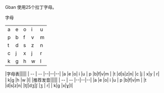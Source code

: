 Gban 使用25个拉丁字母。
<table>
    <captain>字母</captain>
    <tr><td>a<td>e<td>o<td>i<td>u</tr>
    <tr><td>p<td>b<td>f<td>v<td>m</tr>
    <tr><td>t<td>d<td>s<td>z<td>n</tr>
    <tr><td>c<td>j<td>x<td>j<td>r</tr>
    <tr><td>k<td>g<td>h<td>w<td>l</tr>
</table>
|字母表|||||
| -- | -- |--|--|--|
|a |e |o| i |u
| p |b|f|v|m |
|t |d|s|z|n|
|c |j | x|y | r|
| k|g |h |w |l|
|推荐发音|||||
| -- | -- |--|--|--|
|a |e |o| i |u
| p |b|f|v|m |
|t |d|s|z|n|
|tʃ|dʒ|ʃ |ʒ | r|
| k|g |x|ɣ|l|
